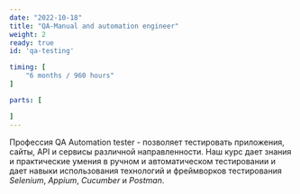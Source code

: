 ```yaml
---
date: "2022-10-18"
title: "QA-Manual and automation engineer"
weight: 2
ready: true
id: 'qa-testing'

timing: [
    "6 months / 960 hours"
]

parts: [

]
---
```


Профессия QA Automation tester - позволяет тестировать приложения, сайты, API и сервисы различной направленности. Наш курс дает знания и практические умения в ручном и автоматическом тестировании и дает навыки использования технологий и фреймворков тестирования _Selenium_, _Appium_, _Cucumber_ и _Postman_.
